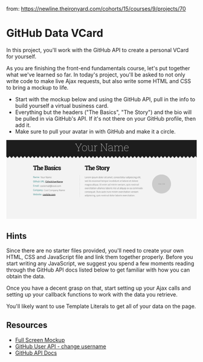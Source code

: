 from: https://newline.theironyard.com/cohorts/15/courses/9/projects/70

# GitHub Data VCard
In this project, you'll work with the GitHub API to create a personal VCard for yourself.

As you are finishing the front-end fundamentals course, let's put together what we've learned so far. In today's project, you'll be asked to not only write code to make live Ajax requests, but also write some HTML and CSS to bring a mockup to life.

* Start with the mockup below and using the GitHub API, pull in the info to build yourself a virtual business card.
* Everything but the headers ("The Basics", "The Story") and the bio will be pulled in via GitHub's API. If it's not there on your GitHub profile, then add it.
* Make sure to pull your avatar in with GitHub and make it a circle.

![Mockup](./images/9f221821-github-portfolio.png)

## Hints  
Since there are no starter files provided, you'll need to create your own HTML, CSS and JavaScript file and link them together properly. Before you start writing any JavaScript, we suggest you spend a few moments reading through the GitHub API docs listed below to get familiar with how you can obtain the data.

Once you have a decent grasp on that, start setting up your Ajax calls and setting up your callback functions to work with the data you retrieve.

You'll likely want to use Template Literals to get all of your data on the page.

## Resources  
* [Full Screen Mockup](https://tiy-learn-content.s3.amazonaws.com/9f221821-github-portfolio.png)
* [GitHub User API - change username](https://api.github.com/users/username)
* [GitHub API Docs](https://developer.github.com/)
